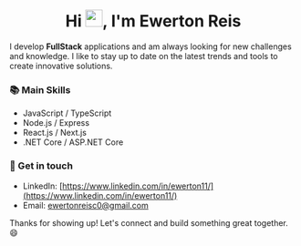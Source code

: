 <h1 align="center">Hi <img src="https://raw.githubusercontent.com/kaueMarques/kaueMarques/master/hi.gif" height="30px">, I'm Ewerton Reis</h1>

I develop **FullStack** applications and am always looking for new challenges and knowledge. I like to stay up to date on the latest trends and tools to create innovative solutions.

### 📚 Main Skills

- JavaScript / TypeScript
- Node.js / Express
- React.js / Next.js
- .NET Core / ASP.NET Core


### 💬 Get in touch

- LinkedIn: [https://www.linkedin.com/in/ewerton11/](https://www.linkedin.com/in/ewerton11/)
- Email: [ewertonreisc0@gmail.com](mailto:ewertonreisc0@gmail.com)

Thanks for showing up! Let's connect and build something great together. 😄

